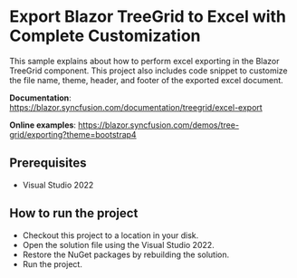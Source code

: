 # Export Blazor TreeGrid to Excel with Complete Customization

This sample explains about how to perform excel exporting in the Blazor TreeGrid component. This project also includes code snippet to customize the file name, theme, header, and footer of the exported excel document.

**Documentation**: https://blazor.syncfusion.com/documentation/treegrid/excel-export

**Online examples**: https://blazor.syncfusion.com/demos/tree-grid/exporting?theme=bootstrap4

## Prerequisites

* Visual Studio 2022

## How to run the project

* Checkout this project to a location in your disk.
* Open the solution file using the Visual Studio 2022.
* Restore the NuGet packages by rebuilding the solution.
* Run the project.